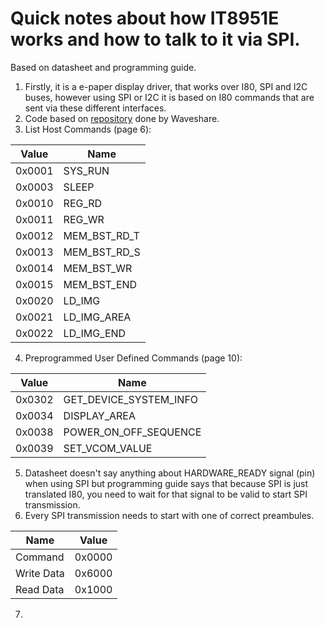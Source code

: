 # Quick notes about how IT8951E works and how to talk to it via SPI.
Based on datasheet and programming guide.


1. Firstly, it is a e-paper display driver, that works over I80, SPI and I2C buses, however using SPI or I2C it is based on I80 commands that are sent via these different interfaces.
2. Code based on [repository](https://github.com/waveshare/IT8951) done by Waveshare.
3. List Host Commands (page 6):

| Value      | Name |
| ---------- | ----- |
| 0x0001    | SYS_RUN |
| 0x0003    | SLEEP |
| 0x0010    | REG_RD |
| 0x0011    | REG_WR |
| 0x0012    | MEM_BST_RD_T |
| 0x0013    | MEM_BST_RD_S |
| 0x0014    | MEM_BST_WR |
| 0x0015    | MEM_BST_END |
| 0x0020    | LD_IMG |
| 0x0021    | LD_IMG_AREA |
| 0x0022    | LD_IMG_END |

4. Preprogrammed User Defined Commands (page 10):

| Value      | Name |
| ---------- | ----- |
| 0x0302   | GET_DEVICE_SYSTEM_INFO |
| 0x0034    | DISPLAY_AREA |
| 0x0038    | POWER_ON_OFF_SEQUENCE |
| 0x0039    | SET_VCOM_VALUE |

5. Datasheet doesn't say anything about HARDWARE_READY signal (pin) when using SPI but programming guide says that because SPI is just translated I80, you need to wait for that signal to be valid to start SPI transmission.
6. Every SPI transmission needs to start with one of correct preambules.

| Name       | Value |
| ---------- | ----- |
| Command    | 0x0000 |
| Write Data | 0x6000 |
| Read Data  | 0x1000 |
7. 